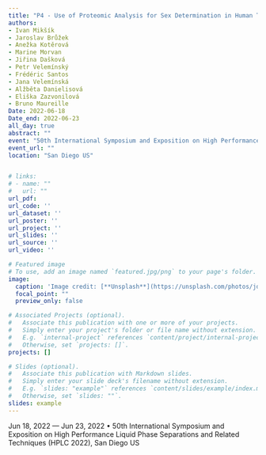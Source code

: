 ```yaml
---
title: "P4 - Use of Proteomic Analysis for Sex Determination in Human Tooth Enamel"
authors:
- Ivan Mikšík
- Jaroslav Brůžek
- Anežka Kotěrová 
- Marine Morvan
- Jiřina Dašková
- Petr Velemínský 
- Frédéric Santos
- Jana Velemínská 
- Alžběta Danielisová
- Eliška Zazvonilová 
- Bruno Maureille  
Date: 2022-06-18
Date_end: 2022-06-23
all_day: true
abstract: ""
event: "50th International Symposium and Exposition on High Performance Liquid Phase Separations and Related Techniques (HPLC 2022)"
event_url: ""
location: "San Diego US"


# links:
# - name: ""
#   url: ""
url_pdf: 
url_code: ''
url_dataset: ''
url_poster: ''
url_project: ''
url_slides: ''
url_source: ''
url_video: ''

# Featured image
# To use, add an image named `featured.jpg/png` to your page's folder. 
image:
  caption: 'Image credit: [**Unsplash**](https://unsplash.com/photos/jdD8gXaTZsc)'
  focal_point: ""
  preview_only: false

# Associated Projects (optional).
#   Associate this publication with one or more of your projects.
#   Simply enter your project's folder or file name without extension.
#   E.g. `internal-project` references `content/project/internal-project/index.md`.
#   Otherwise, set `projects: []`.
projects: []

# Slides (optional).
#   Associate this publication with Markdown slides.
#   Simply enter your slide deck's filename without extension.
#   E.g. `slides: "example"` references `content/slides/example/index.md`.
#   Otherwise, set `slides: ""`.
slides: example
---
```

Jun 18, 2022 — Jun 23, 2022 • 50th International Symposium and Exposition on High Performance Liquid Phase Separations and Related Techniques (HPLC 2022), San Diego US 
